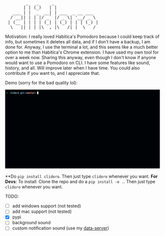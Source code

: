 <pre>
        _   _     _                 
       | | (_)   | |                
   ___ | |  _  __| | ___  _ __ ___  
  / __|| | | |/ _` |/ _ \| '__/ _ \ 
 | (__ | | | | (_| | (_) | | | (_) |
  \___||_| |_|\__,_|\___/|_|  \___/ 
</pre>


Motivation: I really loved Habitica's Pomodoro because I could keep track of info, but sometimes it deletes all data, and if I don't have a backup, I am done for. Anyway, I use the terminal a lot, and this seems like a much better option to me than Habitica's Chrome extension. I have used my own tool for over a week now. Sharing this anyway, even though I don't know if anyone would want to use a Pomodoro on CLI. I have some features like sound, history, and all. Will improve later when I have time. You could also contribute if you want to, and I appreciate that. 

Demo (sorry for the bad quality lol):

![Alt Text](/assets/clidoro.gif)

**Do `pip install clidoro`. Then just type `clidoro` whenever you want.
**For Devs**: To install: Clone the repo and do a `pip install -e .`. Then just type `clidoro` whenever you want.



TODO:
- [ ] add windows support (not tested)
- [ ] add mac support (not tested)
- [x] pypi
- [ ] background sound
- [ ] custom notification sound (use my [data-server](https://github.com/kingjuno/data-server))